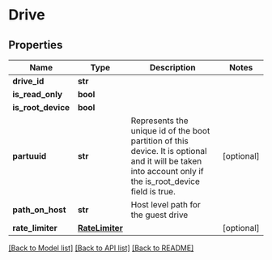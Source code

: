 # Drive

## Properties
Name | Type | Description | Notes
------------ | ------------- | ------------- | -------------
**drive_id** | **str** |  | 
**is_read_only** | **bool** |  | 
**is_root_device** | **bool** |  | 
**partuuid** | **str** | Represents the unique id of the boot partition of this device. It is optional and it will be taken into account only if the is_root_device field is true. | [optional] 
**path_on_host** | **str** | Host level path for the guest drive | 
**rate_limiter** | [**RateLimiter**](RateLimiter.md) |  | [optional] 

[[Back to Model list]](../README.md#documentation-for-models) [[Back to API list]](../README.md#documentation-for-api-endpoints) [[Back to README]](../README.md)

